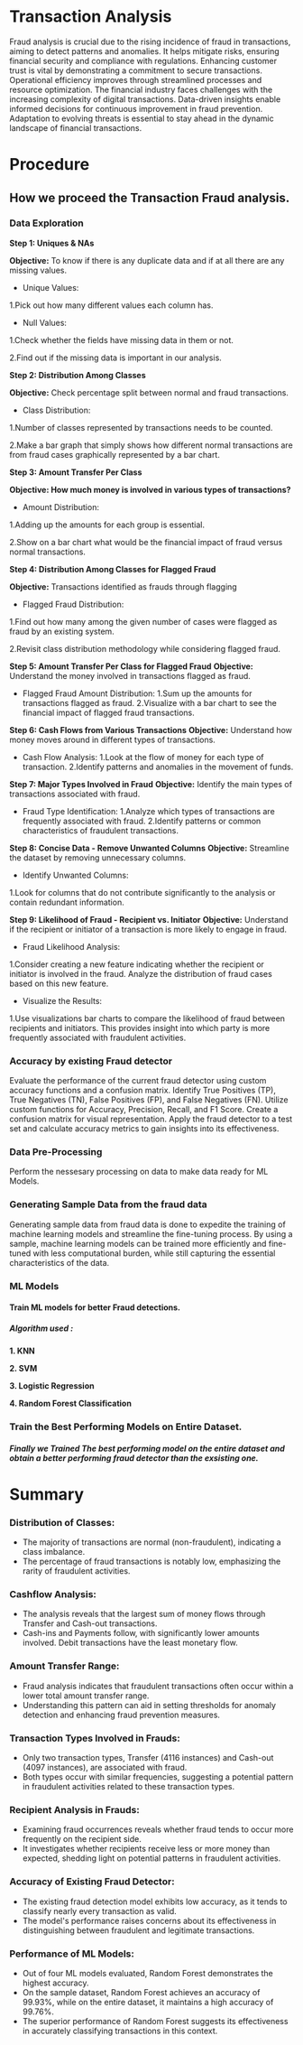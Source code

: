 
# Transaction Analysis
Fraud analysis is crucial due to the rising incidence of fraud in transactions, aiming to detect patterns and anomalies. It helps mitigate risks, ensuring financial security and compliance with regulations. Enhancing customer trust is vital by demonstrating a commitment to secure transactions. Operational efficiency improves through streamlined processes and resource optimization. The financial industry faces challenges with the increasing complexity of digital transactions. Data-driven insights enable informed decisions for continuous improvement in fraud prevention. Adaptation to evolving threats is essential to stay ahead in the dynamic landscape of financial transactions.

# Procedure 
## How we proceed the Transaction Fraud analysis.
### Data Exploration

**Step 1: Uniques & NAs**

**Objective:** To know if there is any duplicate data and if at all there are any missing values.

* Unique Values:

 1.Pick out how many different values each column has.
 

* Null Values:

 1.Check whether the fields have missing data in them or not.

 2.Find out if the missing data is important in our analysis.

**Step 2: Distribution Among Classes**

**Objective:** Check percentage split between normal and fraud transactions.

* Class Distribution:

 1.Number of classes represented by transactions needs to be counted.

 2.Make a bar graph that simply shows how different normal transactions are from fraud cases graphically represented by a bar    chart.

**Step 3: Amount Transfer Per Class**

**Objective: How much money is involved in various types of transactions?**

* Amount Distribution:

 1.Adding up the amounts for each group is essential.

 2.Show on a bar chart what would be the financial impact of fraud versus normal transactions.

**Step 4: Distribution Among Classes for Flagged Fraud**

**Objective:** Transactions identified as frauds through flagging

* Flagged Fraud Distribution:

 1.Find out how many among the given number of cases were flagged as fraud by an existing system.

 2.Revisit class distribution methodology while considering flagged fraud.
 
**Step 5: Amount Transfer Per Class for Flagged Fraud**
**Objective:** Understand the money involved in transactions flagged as fraud.

* Flagged Fraud Amount Distribution:
 1.Sum up the amounts for transactions flagged as fraud.
 2.Visualize with a bar chart to see the financial impact of flagged fraud transactions.

**Step 6: Cash Flows from Various Transactions**
**Objective:** Understand how money moves around in different types of transactions.

* Cash Flow Analysis:
 1.Look at the flow of money for each type of transaction.
 2.Identify patterns and anomalies in the movement of funds.

**Step 7: Major Types Involved in Fraud**
**Objective:** Identify the main types of transactions associated with fraud.

* Fraud Type Identification:
 1.Analyze which types of transactions are frequently associated with fraud.
 2.Identify patterns or common characteristics of fraudulent transactions.
 
**Step 8: Concise Data - Remove Unwanted Columns**
**Objective:** Streamline the dataset by removing unnecessary columns.

* Identify Unwanted Columns:

 1.Look for columns that do not contribute significantly to the analysis or contain redundant information.

**Step 9: Likelihood of Fraud - Recipient vs. Initiator**
**Objective:** Understand if the recipient or initiator of a transaction is more likely to engage in fraud.

* Fraud Likelihood Analysis:

 1.Consider creating a new feature indicating whether the recipient or initiator is involved in the fraud.
   Analyze the distribution of fraud cases based on this new feature.
* Visualize the Results:

 1.Use visualizations bar charts to compare the likelihood of fraud between recipients and initiators.
   This provides insight into which party is more frequently associated with fraudulent activities.
   
### Accuracy by existing Fraud detector

Evaluate the performance of the current fraud detector using custom accuracy functions and a confusion matrix. Identify True Positives (TP), True Negatives (TN), False Positives (FP), and False Negatives (FN). Utilize custom functions for Accuracy, Precision, Recall, and F1 Score. Create a confusion matrix for visual representation. Apply the fraud detector to a test set and calculate accuracy metrics to gain insights into its effectiveness.

### Data Pre-Processing
Perform the nessesary processing on data to make data ready for ML Models.

### Generating Sample Data from the fraud data 
Generating sample data from fraud data is done to expedite the training of machine learning models and streamline the fine-tuning process.
By using a sample, machine learning models can be trained more efficiently and fine-tuned with less computational burden, while still capturing the essential characteristics of the data.

### ML Models
#### Train ML models for better Fraud detections.
##### Algorithm used :
**1. KNN**

**2. SVM**

**3. Logistic Regression**

**4. Random Forest Classification**

### Train the Best Performing Models on Entire Dataset.
##### Finally we Trained The best performing model on the entire dataset and obtain a better performing fraud detector than the exsisting one.


# Summary

### Distribution of Classes:
* The majority of transactions are normal (non-fraudulent), indicating a class imbalance.
* The percentage of fraud transactions is notably low, emphasizing the rarity of fraudulent activities.

### Cashflow Analysis:
* The analysis reveals that the largest sum of money flows through Transfer and Cash-out transactions.
* Cash-ins and Payments follow, with significantly lower amounts involved.
  Debit transactions have the least monetary flow.
  
### Amount Transfer Range:
* Fraud analysis indicates that fraudulent transactions often occur within a lower total amount transfer range.
* Understanding this pattern can aid in setting thresholds for anomaly detection and enhancing fraud prevention measures.

### Transaction Types Involved in Frauds:
* Only two transaction types, Transfer (4116 instances) and Cash-out (4097 instances), are associated with fraud.
* Both types occur with similar frequencies, suggesting a potential pattern in fraudulent activities related to these transaction types.

### Recipient Analysis in Frauds:

* Examining fraud occurrences reveals whether fraud tends to occur more frequently on the recipient side.
* It investigates whether recipients receive less or more money than expected, shedding light on potential patterns in fraudulent activities.

### Accuracy of Existing Fraud Detector:

* The existing fraud detection model exhibits low accuracy, as it tends to classify nearly every transaction as valid.
* The model's performance raises concerns about its effectiveness in distinguishing between fraudulent and legitimate transactions.

### Performance of ML Models:

* Out of four ML models evaluated, Random Forest demonstrates the highest accuracy.
* On the sample dataset, Random Forest achieves an accuracy of 99.93%, while on the entire dataset, it maintains a high accuracy of 99.76%.
* The superior performance of Random Forest suggests its effectiveness in accurately classifying transactions in this context.

